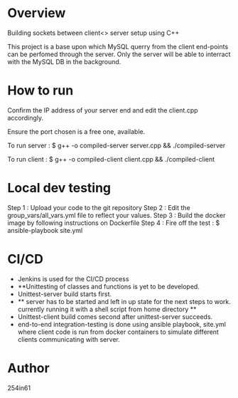 Overview
========

Building sockets between client<> server setup using C++

This project is a base upon which MySQL querry from the client end-points can be perfomed through the server. Only the server will be able to interract with the MySQL DB in the background.

How to run
===========
Confirm the IP address of your server end and edit the client.cpp accordingly.

Ensure the port chosen is a free one, available.

To run server : $ g++ -o compiled-server server.cpp && ./compiled-server

To run client : $ g++ -o compiled-client client.cpp && ./compiled-client

Local dev testing
=================
Step 1 : Upload your code to the git repository
Step 2 : Edit the group_vars/all_vars.yml file to reflect your values.
Step 3 : Build the docker image by following instructions on Dockerfile
Step 4 : Fire off the test : $ ansible-playbook site.yml


CI/CD
=====
- Jenkins is used for the CI/CD process
- **Unittesting of classes and functions is yet to be developed.
- Unittest-server build starts first.
- ** server has to be started and left in up state for the next steps to work.
     currently running it with a shell script from home directory **
- Unittest-client build comes second after unittest-server succeeds.
- end-to-end integration-testing is done using ansible playbook, site.yml where client code is run from 
  docker containers to simulate different clients communicating with server.

Author
======
254in61